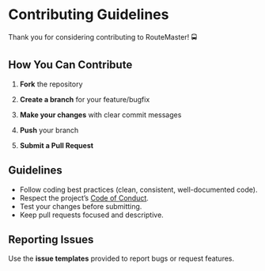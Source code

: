 # Contributing Guidelines

Thank you for considering contributing to RouteMaster! 🚍

## How You Can Contribute
1. **Fork** the repository  
2. **Create a branch** for your feature/bugfix  

3. **Make your changes** with clear commit messages  
4. **Push** your branch  
5. **Submit a Pull Request**

## Guidelines
- Follow coding best practices (clean, consistent, well-documented code).  
- Respect the project’s [Code of Conduct](CODE_OF_CONDUCT.md).  
- Test your changes before submitting.  
- Keep pull requests focused and descriptive.  

## Reporting Issues
Use the **issue templates** provided to report bugs or request features.
